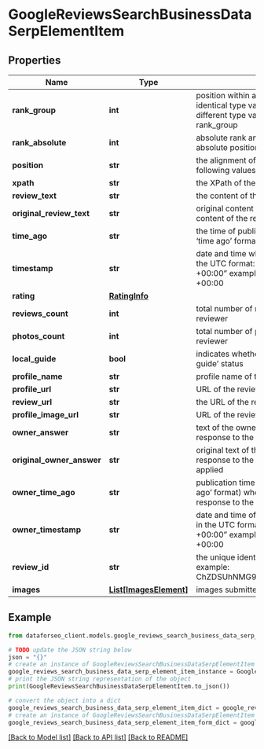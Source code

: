 # GoogleReviewsSearchBusinessDataSerpElementItem


## Properties

Name | Type | Description | Notes
------------ | ------------- | ------------- | -------------
**rank_group** | **int** | position within a group of elements with identical type values positions of elements with different type values are omitted from rank_group | [optional] 
**rank_absolute** | **int** | absolute rank among all the listed reviews absolute position among all reviews on the list | [optional] 
**position** | **str** | the alignment of the review in SERP can take the following values: right | [optional] 
**xpath** | **str** | the XPath of the review | [optional] 
**review_text** | **str** | the content of the review | [optional] 
**original_review_text** | **str** | original content of the review the original content of the review, no auto-translate applied | [optional] 
**time_ago** | **str** | the time of publication indicates the time (in the ‘time ago’ format) when the review was listed | [optional] 
**timestamp** | **str** | date and time when a review was published in the UTC format: “yyyy-mm-dd hh-mm-ss +00:00” example: 2019-11-15 12:57:46 +00:00 | [optional] 
**rating** | [**RatingInfo**](RatingInfo.md) |  | [optional] 
**reviews_count** | **int** | total number of reviews submitted by the reviewer | [optional] 
**photos_count** | **int** | total number of photos submitted by the reviewer | [optional] 
**local_guide** | **bool** | indicates whether the reviewer has a ‘local guide’ status | [optional] 
**profile_name** | **str** | profile name of the reviewer | [optional] 
**profile_url** | **str** | URL of the reviewer’s profile | [optional] 
**review_url** | **str** | the URL of the review | [optional] 
**profile_image_url** | **str** | URL of the reviewer’s profile image | [optional] 
**owner_answer** | **str** | text of the owner’s response the owner’s response to the review | [optional] 
**original_owner_answer** | **str** | original text of the owner’s response the original response to the review, no auto-translate applied | [optional] 
**owner_time_ago** | **str** | publication time indicates the time (in the ‘time ago’ format) when the owner submitted the response to the review | [optional] 
**owner_timestamp** | **str** | date and time of the owner’s reply to the review in the UTC format: “yyyy-mm-dd hh-mm-ss +00:00” example: 2019-11-15 12:57:46 +00:00 | [optional] 
**review_id** | **str** | the unique identifier of a review on Google example: ChZDSUhNMG9nS0VJQ0FnSUMxbHFyMFlnEAE | [optional] 
**images** | [**List[ImagesElement]**](ImagesElement.md) | images submitted by the reviewer | [optional] 

## Example

```python
from dataforseo_client.models.google_reviews_search_business_data_serp_element_item import GoogleReviewsSearchBusinessDataSerpElementItem

# TODO update the JSON string below
json = "{}"
# create an instance of GoogleReviewsSearchBusinessDataSerpElementItem from a JSON string
google_reviews_search_business_data_serp_element_item_instance = GoogleReviewsSearchBusinessDataSerpElementItem.from_json(json)
# print the JSON string representation of the object
print(GoogleReviewsSearchBusinessDataSerpElementItem.to_json())

# convert the object into a dict
google_reviews_search_business_data_serp_element_item_dict = google_reviews_search_business_data_serp_element_item_instance.to_dict()
# create an instance of GoogleReviewsSearchBusinessDataSerpElementItem from a dict
google_reviews_search_business_data_serp_element_item_form_dict = google_reviews_search_business_data_serp_element_item.from_dict(google_reviews_search_business_data_serp_element_item_dict)
```
[[Back to Model list]](../README.md#documentation-for-models) [[Back to API list]](../README.md#documentation-for-api-endpoints) [[Back to README]](../README.md)



